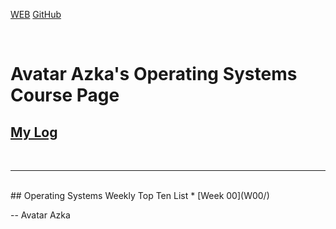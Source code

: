 ---
---

[WEB](https://.github.io/os202/)
[GitHub](https://github.com/siepenmaru/os202/)

<br>

# Avatar Azka's Operating Systems Course Page

## [My Log](TXT/mylog.txt)
<br>
<hr>
<br>
## Operating Systems Weekly Top Ten List
* [Week 00](W00/)

-- Avatar Azka


